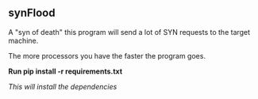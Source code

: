 ## synFlood
A "syn of death" this program will send a lot of SYN requests to the target machine.

The more processors you have the faster the program goes.

**Run pip install -r requirements.txt**

_This will install the dependencies_
